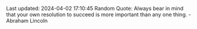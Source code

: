Last updated: 2024-04-02 17:10:45
Random Quote: Always bear in mind that your own resolution to succeed is more important than any one thing. - Abraham Lincoln